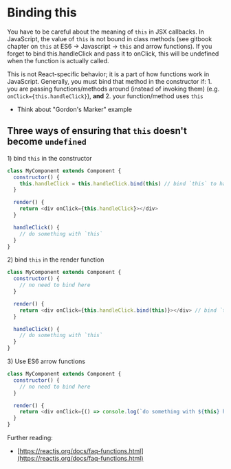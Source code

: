 # Binding this

You have to be careful about the meaning of `this` in JSX callbacks. In JavaScript, the value of `this` is not bound in class methods \(see gitbook chapter on `this` at ES6 -&gt; Javascript -&gt; `this` and arrow functions\). If you forget to bind this.handleClick and pass it to onClick, this will be undefined when the function is actually called.

This is not React-specific behavior; it is a part of how functions work in JavaScript. Generally, you must bind that method in the constructor if: 1. you are passing functions/methods around \(instead of invoking them\) \(e.g. `onClick={this.handleClick}`\), **and** 2. your function/method uses `this`

* Think about "Gordon's Marker" example

## Three ways of ensuring that `this` doesn't become `undefined`

1\) bind `this` in the constructor

```javascript
class MyComponent extends Component {
  constructor() {
    this.handleClick = this.handleClick.bind(this) // bind `this` to handleClick() here
  }

  render() {
    return <div onClick={this.handleClick}></div>
  }

  handleClick() {
    // do something with `this`
  }
}
```

2\) bind `this` in the render function

```javascript
class MyComponent extends Component {
  constructor() {
    // no need to bind here
  }

  render() {
    return <div onClick={this.handleClick.bind(this)}></div> // bind `this` to handleClick() here
  }

  handleClick() {
    // do something with `this`
  }
}
```

3\) Use ES6 arrow functions

```javascript
class MyComponent extends Component {
  constructor() {
    // no need to bind here
  }

  render() {
    return <div onClick={() => console.log(`do something with ${this} here`)} ></div> // use arrow function instead
  }
}
```

Further reading:

* [https://reactjs.org/docs/faq-functions.html](https://reactjs.org/docs/faq-functions.html)

